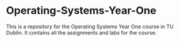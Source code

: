 # Operating-Systems-Year-One
This is a repository for the Operating Systems Year One course in TU Dublin. It contains all the assignments and labs for the course.